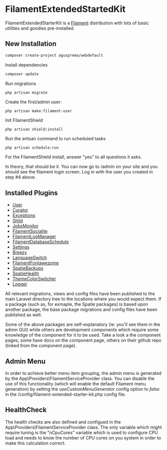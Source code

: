 # FilamentExtendedStartedKit

FilamentExtendedStarterKit is a [Filament](https://filamentphp.com/) distribution with lots 
of basic utilities and goodies pre-installed.

## New Installation

```bash
composer create-project agusprema/webdefault
```

Install dependencies

```bash
composer update
```

Run migrations

```bash
php artisan migrate
```

Create the first/admin user:

```
php artisan make:filament-user
```

Init FilamentShield

```
php artisan shield:install
```

Run the artisan command to run scheduled tasks

```
php artisan schedule:run
```

For the FilamentShield install, answer "yes" to all questions it asks.

In theory, that should be it. You can now go to /admin on your site and you should see the filament 
login screen. Log in with the user you created in step #4 above. 


## Installed Plugins

- [User](https://github.com/3x1io/filament-user)
- [Curator](https://github.com/awcodes/filament-curator)
- [Exceptions](https://github.com/bezhansalleh/filament-exceptions)
- [Shild](https://github.com/bezhansalleh/filament-shield)
- [JobsMonitor](https://github.com/croustibat/filament-jobs-monitor)
- [FilamentSocialite](https://github.com/filament-socialite)
- [FilamentLogManager](https://github.com/filipfonal/filament-log-manager)
- [FilamentDatabaseSchedule](https://github.com/husam-tariq/filament-database-schedule)
- [Settings](https://filamentphp.com/filament-dynamic-settings-page)
- [Breezy](https://filamentphp.com/plugins/breezy)
- [LanguageSwitch](https://github.com/kenepa/translation-manager)
- [FilamentFontawezome](https://github.com/owenvoke/blade-fontawesome)
- [SpatieBackups](https://github.com/shuvroroy/filament-spatie-laravel-backup)
- [SpatieHealth](https://filamentphp.com/plugins/spatie-health)
- [ThemeColorSwitcher](https://filamentphp.com/plugins/theme-color-switcher)
- [Logger](https://github.com/z3d0x/filament-logger)

All relevant migrations, views and config files have been published to the main Laravel 
directory tree to the locations where you would expect them. If a package (such as, for 
exmaple, the Spatie packages) is based upon another package, the base package 
migrations and config files have been published as well. 

Some of the above packages are self-explanatory (ie: you'll see them in the admin GUI)
while others are development components which require some knowledge of the component 
for it to be used. Take a look a the component pages, some have docs on the component 
page, others on their github repo (linked from the component page). 

## Admin Menu

In order to achieve better menu item grouping, the admin menu is generated by the 
App\Providers\FilamentServiceProvider class. You can disable the use of this 
functionality (which will enable the default Filament menu generation) by 
setting the *useCustomMenuGenerator* config option to *false* in the 
/config/filament-extended-starter-kit.php config file.

## HealthCheck

The health checks are also defined and configued in the 
App\Providers\FilamentServiceProvider class. The only variable which might 
require tuning is the "nCpuCores" variable which is used to configure 
CPU load and needs to know the number of CPU cores on you system in order 
to make this calculation correct. 
